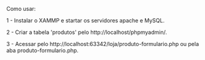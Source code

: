 Como usar:

1 - Instalar o XAMMP e startar os servidores apache e MySQL.

2 - Criar a tabela 'produtos' pelo http://localhost/phpmyadmin/.

3 - Acessar  pelo http://localhost:63342/loja/produto-formulario.php ou pela aba produto-formulario.php.
